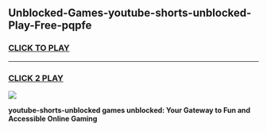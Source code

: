 
## Unblocked-Games-youtube-shorts-unblocked-Play-Free-pqpfe
<h3>
<a href="https://premium76.site?title=youtube-shorts-unblocked&ref=12A">CLICK TO PLAY</a></h3>
<hr>

<h3>
<a href="https://premium76.site?title=youtube-shorts-unblocked&ref=12A">CLICK 2 PLAY</a>
  
</h3>

<a href="https://premium76.site?title=youtube-shorts-unblocked&ref=12A"><img src="https://clearcache.store/games.png"></a>


**youtube-shorts-unblocked games unblocked: Your Gateway to Fun and Accessible Online Gaming**

